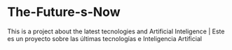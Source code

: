 # The-Future-s-Now
This is a project about the latest tecnologies and Artificial Inteligence | Este es un proyecto sobre las últimas tecnologías e Inteligencia Artificial
